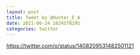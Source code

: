 ```yaml
--- 
layout: post 
title: Tweet by @Hunter_E_A 
date: 2021-06-24 1624578295 
categories: twitter 
--- 
```

https://twitter.com/o/status/1408209531482501121